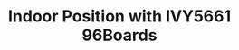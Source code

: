 ---
categories:
- bkk19
description: IVY5661 is an IoT develop board manufactured uCRobotics. IVY5661 follows
  the 96boards IE specification. With UniSoC UWP5661 inside and Zephyr deployed, IVY5661
  can be used in intelligent household, IP camera, repeater Wi-Fi amplifier, indoor
  positioning, etc. In this session, Id like to share something about indoor positioning
  feature on IVY5661.
future_image:
  featured: 'true'
  path: /assets/images/featured-images/bkk19/BKK19-322.png
session_attendee_num: '3'
session_id: BKK19-322
session_room: Session Room 3 (Lotus 10)
session_slot:
  end_time: '2019-04-03 14:55:00'
  start_time: '2019-04-03 14:30:00'
session_speakers:
- speaker_bio: ''
  speaker_company: uCRobotics
  speaker_image: /assets/images/speakers/placeholder.jpg
  speaker_location: ''
  speaker_name: Bo Dong
  speaker_position: Community Manager
  speaker_username: bdong
session_track: 96Boards
tag: session
tags:
- IoT Fog/Gateway/Edge Computing
title: Indoor Position with IVY5661 96Boards
---